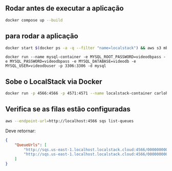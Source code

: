 ## Rodar antes de executar a aplicação

```bash
docker compose up --build
```

## para rodar a aplicação

```bash
docker start $(docker ps -a -q --filter "name=localstack") && aws s3 mb s3://nome-do-seu-bucket --endpoint-url=http://localhost:4566 && aws --endpoint-url=http://localhost:4566/ sqs create-queue --queue-name queue-video-to-process  && aws --endpoint-url=http://localhost:4566 sns create-topic --name queue-notification-error-processing
```

```
docker run --name mysql-container -e MYSQL_ROOT_PASSWORD=videodbpass -e MYSQL_PASSWORD=videodbpass -e MYSQL_DATABASE=videodb -e MYSQL_USER=videodbuser -p 3306:3306 -d mysql
```

## Sobe o LocalStack via Docker

```bash
docker run -p 4566:4566 -p 4571:4571 --name localstack-container carlohcs/localstack:latest
```

## Verifica se as filas estão configuradas

```bash
aws --endpoint-url=http://localhost:4566 sqs list-queues
```

Deve retornar:

```json
{
    "QueueUrls": [
        "http://sqs.us-east-1.localhost.localstack.cloud:4566/000000000000/update_processing_status",
        "http://sqs.us-east-1.localhost.localstack.cloud:4566/000000000000/videos_to_process"
    ]
}
```
